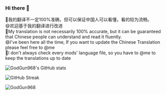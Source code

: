 ### Hi there 👋

🤔我的翻译不一定100%准确，但可以保证中国人可以看懂，看的较为流畅。   
😄欢迎基于我的翻译进行改进  
🤔My translation is not necessarily 100% accurate, but it can be guaranteed that Chinese people can understand and read it fluently.  
😄I've been here all the time, If you want to update the Chinese Translation please feel free to @me  
🫡I don't always check every mods' language file, so you have to @me to keep the translations up to date


![GodGun968's GitHub stats](https://github-readme-stats.vercel.app/api?username=GodGun968&show_icons=true&locale=cn&theme=great-gatsby)


![GitHub Streak](https://github-readme-streak-stats.herokuapp.com?user=GodGun968&theme=cobalt&hide_border=true&locale=zh_Hans)


![GodGun968](https://profile-counter.glitch.me/GodGun968/count.svg)
<!--
**GodGun968/GodGun968** is a ✨ _special_ ✨ repository because its `README.md` (this file) appears on your GitHub profile.

Here are some ideas to get you started:

- 🔭 I’m currently working on ...
- 🌱 I’m currently learning ...
- 👯 I’m looking to collaborate on ...
- 🤔 I’m looking for help with ...
- 💬 Ask me about ...
- 📫 How to reach me: ...
- 😄 Pronouns: ...
- ⚡ Fun fact: ...
-->
